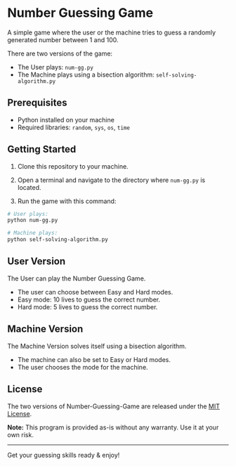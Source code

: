 # Number Guessing Game

A simple game where the user or the machine tries to guess a randomly generated number between 1 and 100.

There are two versions of the game: 
+ The User plays: `num-gg.py`
+ The Machine plays using a bisection algorithm: `self-solving-algorithm.py`

## Prerequisites

- Python installed on your machine
- Required libraries: `random`, `sys`, `os`, `time`

## Getting Started

1. Clone this repository to your machine.

2. Open a terminal and navigate to the directory where `num-gg.py` is located.

3. Run the game with this command:

```bash
# User plays:
python num-gg.py

# Machine plays:
python self-solving-algorithm.py
```

## User Version

The User can play the Number Guessing Game.

- The user can choose between Easy and Hard modes.
- Easy mode: 10 lives to guess the correct number.
- Hard mode: 5 lives to guess the correct number.

## Machine Version

The Machine Version solves itself using a bisection algorithm.

- The machine can also be set to Easy or Hard modes.
- The user chooses the mode for the machine.

## License
The two versions of Number-Guessing-Game are released under the [MIT License](https://opensource.org/licenses/MIT).

**Note:** This program is provided as-is without any warranty. Use it at your own risk.
 
---

Get your guessing skills ready & enjoy!